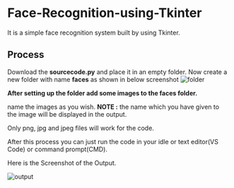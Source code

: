# Face-Recognition-using-Tkinter
It is a simple face recognition system built by using Tkinter.

## Process
Download the **sourcecode.py** and place it in an empty folder. Now create a new folder with name **faces** as shown in below screenshot
![folder](https://github.com/user-attachments/assets/ada96e32-b683-4a10-8651-6140ef3e52e1)

**After setting up the folder add some images to the faces folder.**

name the images as you wish. **NOTE :** the name which you have given to the image will be displayed in the output.

Only png, jpg and jpeg files will work for the code.

After this process you can just run the code in your idle or text editor(VS Code) or command prompt(CMD).

Here is the Screenshot of the Output.

![output](https://github.com/user-attachments/assets/b37a551d-bde9-4764-9ae3-65b4c6f93c5b)
